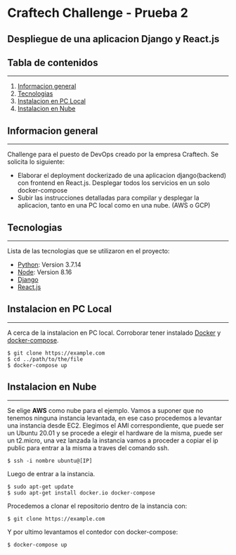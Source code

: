 # Craftech Challenge - Prueba 2
## Despliegue de una aplicacion Django y React.js

## Tabla de contenidos
***
1. [Informacion general](#informacion-general)
2. [Tecnologias](#tecnologias)
3. [Instalacion en PC Local](#instalacion-en-pc-local)
4. [Instalacion en Nube](#instalacion-en-nube)


## Informacion general
***
Challenge para el puesto de DevOps creado por la empresa Craftech. Se solicita lo siguiente:
* Elaborar el deployment dockerizado de una aplicacion django(backend) con frontend en React.js. Desplegar todos los servicios en un solo docker-compose
* Subir las instrucciones detalladas para compilar y desplegar la aplicacion, tanto en una PC local como en una nube. (AWS o GCP)


## Tecnologias 

***
Lista de las tecnologias que se utilizaron en el proyecto:
* [Python](https://www.python.org/): Version 3.7.14
* [Node](https://example.com): Version 8.16
* [Django](https://www.djangoproject.com/)
* [React.js](https://es.reactjs.org/)


## Instalacion en PC Local 

***
A cerca de la instalacion en PC local. Corroborar tener instalado [Docker](https://www.docker.com/)  y [docker-compose](https://docs.docker.com/compose/install/).  
```
$ git clone https://example.com
$ cd ../path/to/the/file
$ docker-compose up
```

## Instalacion en Nube
***

Se elige **AWS** como nube para el ejemplo. Vamos a suponer que no tenemos ninguna instancia levantada, en ese caso procedemos a levantar una instancia desde EC2. Elegimos el AMI correspondiente, que puede ser un Ubuntu 20.01 y se procede a elegir el hardware de la misma, puede ser un t2.micro, una vez lanzada la instancia vamos a proceder a copiar el ip public para entrar a la misma a traves del comando ssh.
```
$ ssh -i nombre ubuntu@[IP]
```
Luego de entrar a la instancia. 
```
$ sudo apt-get update
$ sudo apt-get install docker.io docker-compose
```

Procedemos a clonar el repositorio dentro de la instancia con:
```
$ git clone https://example.com
```

Y por ultimo levantamos el contedor con docker-compose:
```
$ docker-compose up
```

